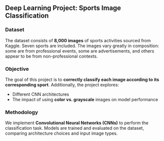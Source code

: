 ## Deep Learning Project: Sports Image Classification  

### Dataset  
The dataset consists of **8,000 images** of sports activities sourced from Kaggle. Seven sports are included. The images vary greatly in composition: some are from professional events, some are advertisements, and others appear to be from non-professional contexts.  

### Objective  
The goal of this project is to **correctly classify each image according to its corresponding sport**. Additionally, the project explores:  
- Different CNN architectures  
- The impact of using **color vs. grayscale** images on model performance  

### Methodology  
We implement **Convolutional Neural Networks (CNNs)** to perform the classification task. Models are trained and evaluated on the dataset, comparing architecture choices and input image types.  

